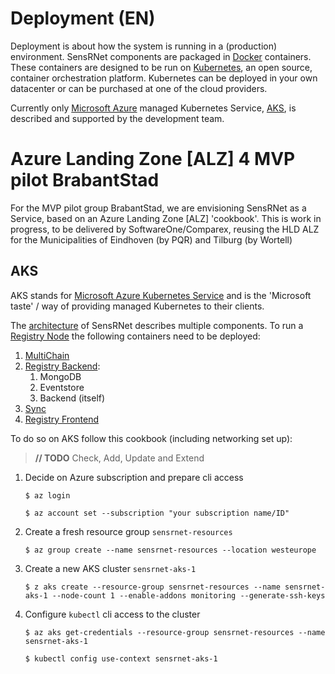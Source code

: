 # Deployment (EN)

Deployment is about how the system is running in a (production) environment.
SensRNet components are packaged in [Docker](https://www.docker.com/resources/what-container) containers.
These containers are designed to be run on [Kubernetes](https://kubernetes.io/), an open source, container orchestration platform.
Kubernetes can be deployed in your own datacenter or can be purchased at one of the cloud providers.

Currently only [Microsoft Azure](https://azure.microsoft.com/nl-nl/overview/) managed Kubernetes Service, [AKS](#aks), is described and supported by the development team.

# Azure Landing Zone [ALZ] 4 MVP pilot BrabantStad

For the MVP pilot group BrabantStad, we are envisioning SensRNet as a Service, based on an Azure Landing Zone [ALZ] 'cookbook'.
This is work in progress, to be delivered by SoftwareOne/Comparex, reusing the HLD ALZ for the Municipalities of Eindhoven (by PQR) and Tilburg (by Wortell)

## AKS

AKS stands for [Microsoft Azure Kubernetes Service](https://azure.microsoft.com/nl-nl/services/kubernetes-service/) and is the 'Microsoft taste' / way of providing managed Kubernetes to their clients.

The [architecture](Architecture.md) of SensRNet describes multiple components.
To run a [Registry Node](Architecture.md#registry-node) the following containers need to be deployed:

1. [MultiChain](SyncMultiChainEN.md)
1. [Registry Backend](https://github.com/kadaster-labs/sensrnet-registry-backend):
   1. MongoDB
   1. Eventstore
   1. Backend (itself)
1. [Sync](https://github.com/kadaster-labs/sensrnet-sync)
1. [Registry Frontend](https://github.com/kadaster-labs/sensrnet-registry-frontend)

To do so on AKS follow this cookbook (including networking set up):

> **// TODO** Check, Add, Update and Extend

1. Decide on Azure subscription and prepare cli access

   ```
   $ az login

   $ az account set --subscription "your subscription name/ID"
   ```

1. Create a fresh resource group `sensrnet-resources`

   ```
   $ az group create --name sensrnet-resources --location westeurope
   ```

1. Create a new AKS cluster `sensrnet-aks-1`

   ```
   $ z aks create --resource-group sensrnet-resources --name sensrnet-aks-1 --node-count 1 --enable-addons monitoring --generate-ssh-keys
   ```

1. Configure `kubectl` cli access to the cluster

   ```
   $ az aks get-credentials --resource-group sensrnet-resources --name sensrnet-aks-1

   $ kubectl config use-context sensrnet-aks-1
   ```

